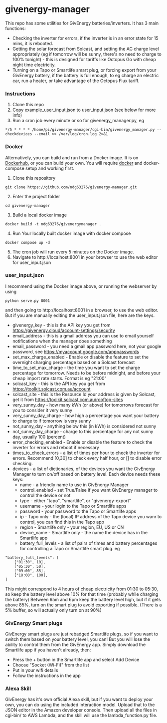 # givenergy-manager

This repo has some utilities for GivEnergy batteries/inverters. It has 3 main functions:
* Checking the inverter for errors, if the inverter is in an error state for 15 mins, it is rebooted.
* Getting the solar forecast from Solcast, and setting the AC charge level appropriately (eg if tomorrow will be sunny, there's no need to charge to 100% tonight) - this is designed for tariffs like Octopus Go with cheap night time electricity.
* Turning on a Tapo or Smartlife smart plug, or forcing export from your GivEnergy battery, if the battery is full enough, to eg charge an electric car, run a heater, or take advantage of the Octopus Flux tariff.

### Instructions
1) Clone this repo
2) Copy example_user_input.json to user_input.json (see below for more info)
3) Run a cron job every minute or so for givenergy_manager.py, eg
```shell
*/5 * * * * /home/pi/givenergy-manager/cgi-bin/givenergy_manager.py --checkdevices --email >> /var/log/cron.log 2>&1
```

### Docker
Alternatively, you can build and run from a Docker image. It is on [Dockerhub](https://hub.docker.com/r/markwilliams4/givenergymanager), or you can build your own. You will require [docker](https://docs.docker.com/get-docker/ "docker") and docker-compose setup and working first.

1. Clone this repository
```shell
git clone https://github.com/ndg63276/givenergy-manager.git
```
2. Enter the project folder
```shell
cd givenergy-manager
```
3. Build a local docker image
```shell
docker build -t ndg63276/givenergymanager .
```
4. Run Your locally built docker image with docker compose
```shell
docker compose up -d
```
5. The cron job will run every 5 minutes on the Docker image.
6. Navigate to http://localhost:8001 in your browser to use the web editor for user_input.json

### user_input.json
I recommend using the Docker image above, or running the webserver by using
```shell
python serve.py 8001
```
and then going to http://localhost:8001 in a browser, to use the web editor.
But if you are manually editing the user_input.json file, here are the keys. 
* givenergy_key - this is the API key you get from https://givenergy.cloud/account-settings/security
* email_address - this is a gmail address you can use to email yourself notifications when the manager does something
* email_password - you need a gmail app password here, not your google password, see https://myaccount.google.com/apppasswords
* set_max_charge_enabled - Enable or disable the feature to set the overnight charging percentage based on a Solcast forecast
* time_to_set_max_charge - the time you want to set the charge percentage for tomorrow. Needs to be before midnight, and before your cheap import rate starts. Format is eg "21:00"
* solcast_key - this is the API key you get from https://toolkit.solcast.com.au/account
* solcast_site - this is the Resource Id your address is given by Solcast, get it from https://toolkit.solcast.com.au/rooftop-sites
* very_sunny_day - how many kWh (or above) for tomorrows forecast for you to consider it very sunny
* very_sunny_day_charge - how high a percentage you want your battery to charge to if tomorrow is very sunny
* not_sunny_day - anything below this (in kWh) is considered not sunny
* not_sunny_day_charge - charge to this percentage for any not sunny day, usually 100 (percent)
* error_checking_enabled - Enable or disable the feature to check the inverter for errors and reboot if necessary
* times_to_check_errors - a list of times per hour to check the inverter for errors. Recommend [0,30] to check every half hour, or [] to disable error checking.
* devices - a list of dictionaries, of the devices you want the GivEnergy Manager to turn on/off based on battery level. Each device needs these keys:
  * name - a friendly name to use in GivEnergy Manager
  * control_enabled - set True/False if you want GivEnergy manager to control the device or not
  * type - either "tapo", "smartlife", or "givenergy-export"
  * username - your login to the Tapo or Smartlife apps
  * password - your password to the Tapo or Smartlife apps
  * ip - Tapo only - the (local) IP address of the Tapo device you wanr to control, you can find this in the Tapo app
  * region - Smartlife only - your region, EU, US or CN
  * device_name - Smartlife only - the name the device has in the Smartlife app
  * battery_full_levels - a list of pairs of times and battery percentages for controlling a Tapo or Smartlife smart plug. eg
```
"battery_full_levels": [
    ["01:30", 10],
    ["05:30", 50],
    ["09:00", 85],
    ["18:00", 100],
]
```
This might correspond to 4 hours of cheap electricity from 01:30 to 05:30, so keep the battery level above 10% for that time (probably while charging the battery)
Between 9am and 6pm keep the battery level high, but if it gets above 85%, turn on the smart plug to avoid exporting if possible. (There is a 5% buffer, so will actually only turn on at 90%)

### GivEnergy Smart plugs
GivEnergy smart plugs are just rebadged Smartlife plugs, so if you want to switch them based on your battery level, you can! But you will lose the ability to control them from the GivEnergy app. Simply download the Smartlife app if you haven't already, then:
* Press the + button in the Smartlife app and select Add Device
* Choose "Socket (Wi-Fi)" from the list
* Put in your wifi details
* Follow the instructions in the app


### Alexa Skill
GivEnergy has it's own official Alexa skill, but if you want to deploy your own, you can do using the included interaction model. Upload that to the JSON editor in the Amazon developer console. Then upload all the files in cgi-bin/ to AWS Lambda, and the skill will use the lambda_function.py file.
